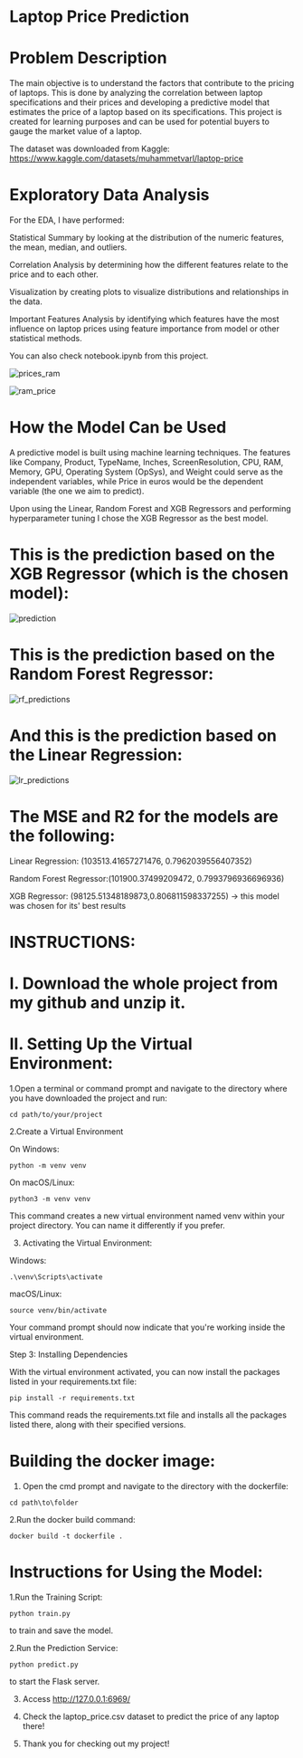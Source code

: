 # Laptop Price Prediction


# Problem Description

The main objective is to understand the factors that contribute to the pricing of laptops. This is done by analyzing the correlation between laptop specifications and their prices and developing a predictive model that estimates the price of a laptop based on its specifications. This project is created for learning purposes and can be used for potential buyers to gauge the market value of a laptop.

The dataset was downloaded from Kaggle: https://www.kaggle.com/datasets/muhammetvarl/laptop-price



# Exploratory Data Analysis

For the EDA, I have performed:

Statistical Summary by looking at the distribution of the numeric features, the mean, median, and outliers.

Correlation Analysis by determining how the different features relate to the price and to each other.

Visualization by creating plots to visualize distributions and relationships in the data.

Important Features Analysis by identifying which features have the most influence on laptop prices using feature importance from model or other statistical methods.

You can also check notebook.ipynb from this project.


![prices_ram](https://github.com/AlexThePy/Laptop_Price_Prediction/assets/106477870/1deff6dd-f9b7-40a6-b21c-63af934d1ae1)

![ram_price](https://github.com/AlexThePy/Laptop_Price_Prediction/assets/106477870/a21f062f-c7d3-462a-ac02-11987b84ff7e)


# How the Model Can be Used
A predictive model is built using machine learning techniques. The features like Company, Product, TypeName, Inches, ScreenResolution, CPU, RAM, Memory, GPU, Operating System (OpSys), and Weight could serve as the independent variables, while Price in euros would be the dependent variable (the one we aim to predict).

Upon using the Linear, Random Forest and XGB Regressors and performing hyperparameter tuning I chose the XGB Regressor as the best model.

# This is the prediction based on the XGB Regressor (which is the chosen model):
![prediction](https://github.com/AlexThePy/Laptop_Price_Prediction/assets/106477870/505a2d09-9025-49d6-98a9-ce434dd13f29)


# This is the prediction based on the Random Forest Regressor:
![rf_predictions](https://github.com/AlexThePy/Laptop_Price_Prediction/assets/106477870/2d961aee-d3d6-47f5-8195-9a022c6dec12)

# And this is the prediction based on the Linear Regression:
![lr_predictions](https://github.com/AlexThePy/Laptop_Price_Prediction/assets/106477870/1959dcc2-f34c-4c53-abd8-373b7fbf7f83)

# The MSE and R2 for the models are the following:

Linear Regression: (103513.41657271476, 0.7962039556407352)

Random Forest Regressor:(101900.37499209472, 0.7993796936696936)

XGB Regressor: (98125.51348189873,0.806811598337255) -> this model was chosen for its' best results

# INSTRUCTIONS:

# I. Download the whole project from my github and unzip it.


# II. Setting Up the Virtual Environment:

1.Open a terminal or command prompt and navigate to the directory where you have downloaded the project and run:

```
cd path/to/your/project
```

2.Create a Virtual Environment

On Windows:

```
python -m venv venv
```

On macOS/Linux:

```
python3 -m venv venv
```

This command creates a new virtual environment named venv within your project directory. You can name it differently if you prefer.


3. Activating the Virtual Environment:

Windows:

```
.\venv\Scripts\activate
```

macOS/Linux:

```
source venv/bin/activate
```

Your command prompt should now indicate that you're working inside the virtual environment.

Step 3: Installing Dependencies

With the virtual environment activated, you can now install the packages listed in your requirements.txt file:

```
pip install -r requirements.txt
```

This command reads the requirements.txt file and installs all the packages listed there, along with their specified versions.


# Building the docker image:

1. Open the cmd prompt and navigate to the directory with the dockerfile:

```
cd path\to\folder
```

2.Run the docker build command:

```
docker build -t dockerfile .
```

# Instructions for Using the Model:
1.Run the Training Script: 
```
python train.py 
```
to train and save the model.

2.Run the Prediction Service:
```
python predict.py
```
to start the Flask server.

3. Access http://127.0.0.1:6969/

4. Check the laptop_price.csv dataset to predict the price of any laptop there!

5. Thank you for checking out my project!
